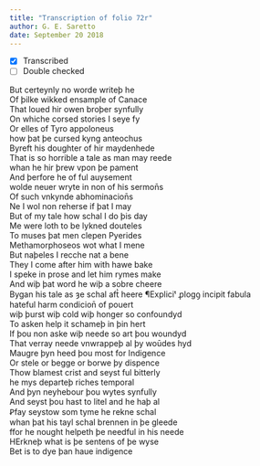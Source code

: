 ```yaml
---
title: "Transcription of folio 72r"
author: G. E. Saretto
date: September 20 2018
---
```


- [x] Transcribed
- [ ] Double checked

But certeynly no worde writeþ he  
Of þilke wikked ensample of Canace  
That loued hir owen broþer synfully  
On whiche corsed stories I seye fy  
Or elles of Tyro appoloneus  
how þat þe cursed kyng anteochus  
Byreft his doughter of hir maydenhede  
That is so horrible a tale as man may reede  
whan he hir þrew vpon þe pament  
And þerfore he of ful auysement  
wolde neuer wryte in non of his sermon̄s  
Of such vnkynde abhominacion̄s  
Ne I wol non reherse if þat I may  
But of my tale how schal I do þis day  
Me were loth to be lykned douteles  
To muses þat men clepen Pyerides  
Methamorphoseos wot what I mene  
But naþeles I recche nat a bene  
They I come after him with hawe bake  
I speke in prose and let him rymes make  
And wiþ þat word he wiþ a sobre cheere  
Bygan his tale as ȝe schal aft̔ heere ¶Expliciᵗ ꝓlogꝯ incipit fabula  
hateful harm condicion̄ of pouert  
wiþ þurst wiþ cold wiþ honger so confoundyd  
To asken help it schameþ in þin hert  
If þou non aske wiþ neede so art þou woundyd  
That verray neede vnwrappeþ al þy woūdes hyd  
Maugre þyn heed þou most for Indigence  
Or stele or begge or borwe þy dispence  
Thow blamest crist and seyst ful bitterly  
he mys departeþ riches temporal  
And þyn neyhebour þou wytes synfully  
And seyst þou hast to litel and he haþ al  
Ꝑfay seystow som tyme he rekne schal  
whan þat his tayl schal brennen in þe gleede  
ffor he nought helpeth þe needful in his neede  
HErkneþ what is þe sentens of þe wyse  
Bet is to dye þan haue indigence  
